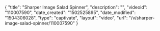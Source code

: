 {
    "title": "Sharper Image Salad Spinner",
    "description": "",
    "videoid": "110007590",
    "date_created": "1502525895",
    "date_modified": "1504306028",
    "type": "captivate",
    "layout": "video",
    "url": "\/v\/sharper-image-salad-spinner\/110007590"
}